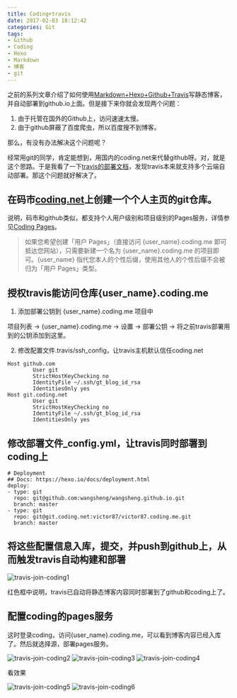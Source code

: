 ```yaml
---
title: Coding+travis
date: 2017-02-03 18:12:42
categories: Git
tags:
- Github
- Coding
- Hexo
- Markdown
- 博客
- git
---
```


之前的系列文章介绍了如何使用[Markdown+Hexo+Github+Travis](http://victor87.coding.me/2016/04/07/Github-Hexo-travis/)写静态博客，并自动部署到github.io上面。但是接下来你就会发现两个问题：

1. 由于托管在国外的Github上，访问速速太慢。
1. 由于github屏蔽了百度爬虫，所以百度搜不到博客。

那么，有没有办法解决这个问题呢？

经常用git的同学，肯定能想到，用国内的coding.net来代替github呀。对，就是这个思路。于是我看了一下[travis的部署文档](https://hexo.io/docs/deployment.html)，发现travis本来就支持多个云端自动部署。那这个问题就好解决了。

## 在码市[coding.net](https://coding.net/)上创建一个个人主页的git仓库。

说明，码市和github类似，都支持个人用户级别和项目级别的Pages服务，详情参见[Coding Pages](https://coding.net/help/doc/pages/index.html)。
> 如果您希望创建「用户 Pages」（直接访问 {user_name}.coding.me 即可抵达您网站），只需要新建一个名为 {user_name}.coding.me 的项目即可。{user_name} 指代您本人的个性后缀，使用其他人的个性后缀不会被归为「用户 Pages」类型。

## 授权travis能访问仓库{user_name}.coding.me

1. 添加部署公钥到 {user_name}.coding.me 项目中

项目列表 -> {user_name}.coding.me -> 设置 -> 部署公钥 -> 将之前travis部署用到的公钥添加到这里。

2. 修改配置文件.travis/ssh_config，让travis主机默认信任coding.net

~~~
Host github.com
        User git
        StrictHostKeyChecking no
        IdentityFile ~/.ssh/gt_blog_id_rsa
        IdentitiesOnly yes
Host git.coding.net
        User git
        StrictHostKeyChecking no
        IdentityFile ~/.ssh/gt_blog_id_rsa
        IdentitiesOnly yes
~~~

## 修改部署文件_config.yml，让travis同时部署到coding上

~~~
# Deployment
## Docs: https://hexo.io/docs/deployment.html
deploy:
- type: git
  repo: git@github.com:wangsheng/wangsheng.github.io.git
  branch: master
- type: git
  repo: git@git.coding.net:victor87/victor87.coding.me.git
  branch: master
~~~

## 将这些配置信息入库，提交，并push到github上，从而触发travis自动构建和部署

![travis-join-coding1](http://7xsk2b.com1.z0.glb.clouddn.com/image/travis-join-coding1.png)

红色框中说明，travis已自动将静态博客内容同时部署到了github和coding上了。

## 配置coding的pages服务

这时登录coding，访问{user_name}.coding.me，可以看到博客内容已经入库了。然后就选择源，部署pages服务。

![travis-join-coding2](http://7xsk2b.com1.z0.glb.clouddn.com/image/travis-join-coding2.png)
![travis-join-coding3](http://7xsk2b.com1.z0.glb.clouddn.com/image/travis-join-coding3.png)
![travis-join-coding4](http://7xsk2b.com1.z0.glb.clouddn.com/image/travis-join-coding4.png)

看效果

![travis-join-coding5](http://7xsk2b.com1.z0.glb.clouddn.com/image/travis-join-coding5.png)
![travis-join-coding6](http://7xsk2b.com1.z0.glb.clouddn.com/image/travis-join-coding6.png)